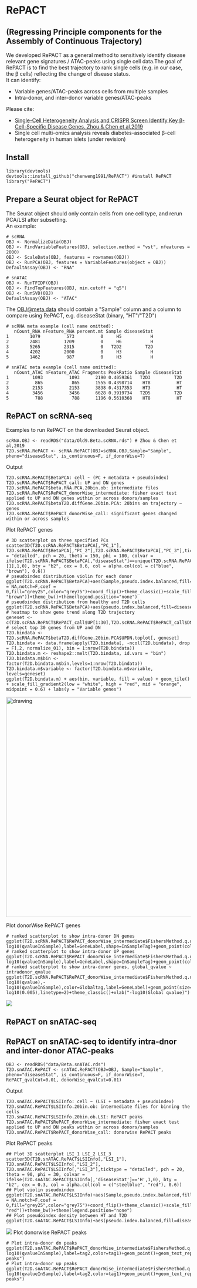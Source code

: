 # RePACT 
## (Regressing Principle components for the Assembly of Continuous Trajectory)
We developed RePACT as a general method to sensitively identify disease relevant gene signatures / ATAC-peaks using single cell data.The goal of RePACT is to find the best trajectory to rank single cells (e.g. in our case, the β cells) reflecting the change of disease status. <br /> 
It can identify:<br /> 
- Variable genes/ATAC-peaks across cells from multiple samples
- Intra-donor, and inter-donor variable genes/ATAC-peaks 

Please cite: <br /> 
- [Single-Cell Heterogeneity Analysis and CRISPR Screen Identify Key β-Cell-Specific Disease Genes. Zhou & Chen et al,2019](https://doi.org/10.1016/j.celrep.2019.02.043) 
- Single cell multi-omics analysis reveals diabetes-associated β-cell heterogeneity in human islets (under revision)

## Install
```
library(devtools)
devtools::install_github("chenweng1991/RePACT") #install RePACT
library("RePACT")
```

## Prepare a Seurat object for RePACT
The Seurat object should only contain cells from one cell type, and rerun PCA/LSI after subsetting.<br /> 
An example:
```
# scRNA
OBJ <- NormalizeData(OBJ)
OBJ <- FindVariableFeatures(OBJ, selection.method = "vst", nfeatures = 2000)
OBJ <- ScaleData(OBJ, features = rownames(OBJ))
OBJ <- RunPCA(OBJ, features = VariableFeatures(object = OBJ))
DefaultAssay(OBJ) <- "RNA"

# snATAC
OBJ <- RunTFIDF(OBJ)
OBJ <- FindTopFeatures(OBJ, min.cutoff = "q5")
OBJ <- RunSVD(OBJ)
DefaultAssay(OBJ) <- "ATAC"
```
The OBJ@meta.data should contain a "Sample" column and a column to compare using RePACT, e.g. diseaseStat (binary, "HT"/"T2D")
```
# scRNA meta example (cell name omitted):
   nCount_RNA nFeature_RNA percent.mt Sample diseaseStat
1        1079          573          0     H5           H
2        2481         1209          0     H6           H
3        5265         2315          0   T2D2         T2D
4        4202         2000          0     H3           H
5        1462          987          0     H3           H

# snATAC meta example (cell name omitted):
   nCount_ATAC nFeature_ATAC Fragments PeakRatio Sample diseaseStat
1         1093          1093      2190 0.4059361   T2D3         T2D
2          865           865      1555 0.4398714    HT8          HT
3         2153          2153      3838 0.4317353    HT3          HT
4         3456          3456      6628 0.3919734   T2D5         T2D
5          788           788      1196 0.5610368    HT8          HT
```

## RePACT on scRNA-seq
Examples to run RePACT on the downloaded Seurat object.
```
scRNA.OBJ <- readRDS("data/Old9.Beta.scRNA.rds") # Zhou & Chen et al,2019
T2D.scRNA.RePACT <- scRNA.RePACT(OBJ=scRNA.OBJ,Sample="Sample", pheno="diseaseStat", is_continuous=F, if_donorWise=T)
```
Output
```
T2D.scRNA.RePACT$BetaPCA: cell ~ (PC + metadata + pseudoindex)
T2D.scRNA.RePACT$RePACT_call: UP and DN genes
T2D.scRNA.RePACT$beta.RNA.PCA.20bin.ob: intermediate files
T2D.scRNA.RePACT$RePACT_donorWise_intermediate: fisher exact test applied to UP and DN genes within or across donors/samples
T2D.scRNA.RePACT$betaT2D.diffGene.20bin.PCA: 20bins on trajectory ~ genes
T2D.scRNA.RePACT$RePACT_donorWise_call: significant genes changed within or across samples
```
Plot RePACT genes
```
# 3D scatterplot on three specified PCs
scatter3D(T2D.scRNA.RePACT$BetaPCA[,"PC_1"], T2D.scRNA.RePACT$BetaPCA[,"PC_2"],T2D.scRNA.RePACT$BetaPCA[,"PC_3"],ticktype = "detailed", pch = 20, theta = 150, phi = 180, colvar = ifelse(T2D.scRNA.RePACT$BetaPCA[,"diseaseStat"]==unique(T2D.scRNA.RePACT$BetaPCA[,"diseaseStat"])[1],1,0), bty = "b2", cex = 0.6, col = alpha.col(col = c("blue", "brown"), 0.6))
# pseudoindex distribution violin for each donor
ggplot(T2D.scRNA.RePACT$BetaPCA)+aes(Sample,pseudo.index.balanced,fill=diseaseStat)+geom_violin()+geom_boxplot(width=0.2,outlier.shape = NA,notch=F,coef = 0,fill="grey25",color="grey75")+coord_flip()+theme_classic()+scale_fill_manual(values=c("blue", "brown"))+theme_bw()+theme(legend.position="none")
# pseudoindex distribution from healthy and T2D cells
ggplot(T2D.scRNA.RePACT$BetaPCA)+aes(pseudo.index.balanced,fill=diseaseStat)+geom_density(alpha=0.75)+scale_fill_manual(values=c("blue","brown"))+theme_classic()+theme(legend.position="none")
# heatmap to show gene trend along T2D trajectory
geneset <- c(T2D.scRNA.RePACT$RePACT_call$UP[1:30],T2D.scRNA.RePACT$RePACT_call$DN[1:30]) # select top 30 genes from UP and DN
T2D.bindata <- T2D.scRNA.RePACT$betaT2D.diffGene.20bin.PCA$UPDN.toplot[, geneset]
T2D.bindata <- data.frame(apply(T2D.bindata[, -ncol(T2D.bindata), drop = F],2, normalize_01), bin = 1:nrow(T2D.bindata))
T2D.bindata.m <- reshape2::melt(T2D.bindata, id.vars = "bin")
T2D.bindata.m$bin <- factor(T2D.bindata.m$bin,levels=1:nrow(T2D.bindata))
T2D.bindata.m$variable <- factor(T2D.bindata.m$variable, levels=geneset)
ggplot(T2D.bindata.m) + aes(bin, variable, fill = value) + geom_tile() + scale_fill_gradient2(low = "white", high = "red", mid = "orange", midpoint = 0.6) + labs(y = "Variable genes")
```
<img src="https://raw.githubusercontent.com/chenweng1991/RePACT/RePACT.organized/image/RePACT.violinheat.png" alt="drawing" width="600"/>

Plot donorWise RePACT genes
```
# ranked scatterplot to show intra-donor DN genes
ggplot(T2D.scRNA.RePACT$RePACT_donorWise_intermediate$FishersMethod.q.dn.df)+aes(rank,-log10(qvalueInSample),label=GeneLabel,shape=InSampleTag)+geom_point(color="red")+geom_text_repel(color="red")+geom_hline(yintercept=2,linetype=2)+theme_classic()+scale_shape_manual(values=c(20,2))+ggtitle("DN")
# ranked scatterplot to show intra-donor UP genes
ggplot(T2D.scRNA.RePACT$RePACT_donorWise_intermediate$FishersMethod.q.up.df)+aes(rank,-log10(qvalueInSample),label=GeneLabel,shape=InSampleTag)+geom_point(color="darkgreen")+geom_text_repel(color="darkgreen")+geom_hline(yintercept=2,linetype=2)+theme_classic()+scale_shape_manual(values=c(20,2))+ggtitle("UP")
# ranked scatterplot to show intra-donor genes, global_qvalue ~ intradonor_qvalue
ggplot(T2D.scRNA.RePACT$RePACT_donorWise_intermediate$FishersMethod.q.df)+aes(-log10(qvalue),-log10(qvalueInSample),color=Globaltag,label=GeneLabel)+geom_point(size=0.5)+geom_text_repel(aes(color=Globaltag))+scale_color_manual(values=c("red","darkgreen"))+geom_hline(yintercept=2,linetype=2)+geom_vline(xintercept=-log10(0.005),linetype=2)+theme_classic()+xlab("-log10(Global qvalue)")
```

![](https://github.com/chenweng1991/RePACT/blob/master/image/scRNA.RePACT.donorWise.PNG)

## RePACT on snATAC-seq



## RePACT on snATAC-seq to identify intra-dnor and inter-donor ATAC-peaks
```
OBJ <- readRDS("data/Beta.snATAC.rds") 
T2D.snATAC.RePACT <- snATAC.RePACT(OBJ=OBJ, Sample="Sample", pheno="diseaseStat", is_continuous=F, if_donorWise=T, RePACT_qvalCut=0.01, donorWise_qvalCut=0.01)
```
Output
```
T2D.snATAC.RePACT$LSIInfo: cell ~ (LSI + metadata + pseudoindex)
T2D.snATAC.RePACT$LSIInfo.20bin.ob: intermediate files for binning the cells 
T2D.snATAC.RePACT$LSIInfo.20bin.ob.LSI: RePACT peaks 
T2D.snATAC.RePACT$RePACT_donorWise_intermediate: fisher exact test applied to UP and DN peaks within or across donors/samples
T2D.snATAC.RePACT$RePACT_donorWise_call: donorwise RePACT peaks
```
Plot RePACT peaks
```
## Plot 3D scatterplot LSI_1 LSI_2 LSI_3
scatter3D(T2D.snATAC.RePACT$LSIInfo[,"LSI_1"], T2D.snATAC.RePACT$LSIInfo[,"LSI_2"], T2D.snATAC.RePACT$LSIInfo[,"LSI_3"],ticktype = "detailed", pch = 20, theta = 90, phi = 30, colvar = ifelse(T2D.snATAC.RePACT$LSIInfo[,'diseaseStat']=='H',1,0), bty = "b2", cex = 0.3, col = alpha.col(col = c("steelblue", "red"), 0.6))
## Plot violin pseudoindex
ggplot(T2D.snATAC.RePACT$LSIInfo)+aes(Sample,pseudo.index.balanced,fill=diseaseStat)+geom_violin()+geom_boxplot(width=0.2,outlier.shape = NA,notch=F,coef = 0,fill="grey25",color="grey75")+coord_flip()+theme_classic()+scale_fill_manual(values=c("steelblue", "red"))+theme_bw()+theme(legend.position="none")
## Plot pseudoindex density between HT and T2D
ggplot(T2D.snATAC.RePACT$LSIInfo)+aes(pseudo.index.balanced,fill=diseaseStat)+geom_density(alpha=0.75)+scale_fill_manual(values=c("steelblue","red"))+theme_classic()+theme(legend.position="none")
```
![](https://github.com/chenweng1991/RePACT/blob/master/image/T2D.snATAC.RePACT.PNG)
Plot donorwise RePACT peaks
```
# Plot intra-donor dn peaks
ggplot(T2D.snATAC.RePACT$RePACT_donorWise_intermediate$FishersMethod.q.dn.df)+aes(rank,-log10(qvalueInSample),label=tag2,color=tag1)+geom_point()+geom_text_repel()+geom_hline(yintercept=2)+theme_classic()+ggtitle("DN peaks")
# Plot intra-donor up peaks
ggplot(T2D.snATAC.RePACT$RePACT_donorWise_intermediate$FishersMethod.q.up.df)+aes(rank,-log10(qvalueInSample),label=tag2,color=tag1)+geom_point()+geom_text_repel()+geom_hline(yintercept=2)+theme_classic()+ggtitle("UP peaks")
```
